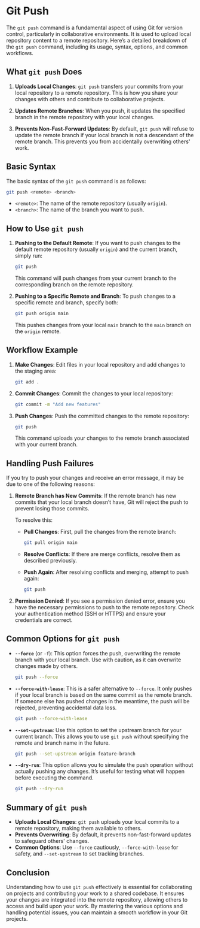 # Git Push

The `git push` command is a fundamental aspect of using Git for version control, particularly in collaborative environments. It is used to upload local repository content to a remote repository. Here’s a detailed breakdown of the `git push` command, including its usage, syntax, options, and common workflows.

## What `git push` Does

1. **Uploads Local Changes**: `git push` transfers your commits from your local repository to a remote repository. This is how you share your changes with others and contribute to collaborative projects.

2. **Updates Remote Branches**: When you push, it updates the specified branch in the remote repository with your local changes.

3. **Prevents Non-Fast-Forward Updates**: By default, `git push` will refuse to update the remote branch if your local branch is not a descendant of the remote branch. This prevents you from accidentally overwriting others' work.

## Basic Syntax

The basic syntax of the `git push` command is as follows:

```bash
git push <remote> <branch>
```

- `<remote>`: The name of the remote repository (usually `origin`).
- `<branch>`: The name of the branch you want to push.

## How to Use `git push`

1. **Pushing to the Default Remote**:
   If you want to push changes to the default remote repository (usually `origin`) and the current branch, simply run:

   ```bash
   git push
   ```

   This command will push changes from your current branch to the corresponding branch on the remote repository.

2. **Pushing to a Specific Remote and Branch**:
   To push changes to a specific remote and branch, specify both:

   ```bash
   git push origin main
   ```

   This pushes changes from your local `main` branch to the `main` branch on the `origin` remote.

## Workflow Example

1. **Make Changes**:
   Edit files in your local repository and add changes to the staging area:

   ```bash
   git add .
   ```

2. **Commit Changes**:
   Commit the changes to your local repository:

   ```bash
   git commit -m "Add new features"
   ```

3. **Push Changes**:
   Push the committed changes to the remote repository:

   ```bash
   git push
   ```

   This command uploads your changes to the remote branch associated with your current branch.

## Handling Push Failures

If you try to push your changes and receive an error message, it may be due to one of the following reasons:

1. **Remote Branch has New Commits**:
   If the remote branch has new commits that your local branch doesn’t have, Git will reject the push to prevent losing those commits.

   To resolve this:

   - **Pull Changes**: First, pull the changes from the remote branch:

     ```bash
     git pull origin main
     ```

   - **Resolve Conflicts**: If there are merge conflicts, resolve them as described previously.

   - **Push Again**: After resolving conflicts and merging, attempt to push again:

     ```bash
     git push
     ```

2. **Permission Denied**:
   If you see a permission denied error, ensure you have the necessary permissions to push to the remote repository. Check your authentication method (SSH or HTTPS) and ensure your credentials are correct.

## Common Options for `git push`

- **`--force`** (or `-f`):
  This option forces the push, overwriting the remote branch with your local branch. Use with caution, as it can overwrite changes made by others.

  ```bash
  git push --force
  ```

- **`--force-with-lease`**:
  This is a safer alternative to `--force`. It only pushes if your local branch is based on the same commit as the remote branch. If someone else has pushed changes in the meantime, the push will be rejected, preventing accidental data loss.

  ```bash
  git push --force-with-lease
  ```

- **`--set-upstream`**:
  Use this option to set the upstream branch for your current branch. This allows you to use `git push` without specifying the remote and branch name in the future.

  ```bash
  git push --set-upstream origin feature-branch
  ```

- **`--dry-run`**:
  This option allows you to simulate the push operation without actually pushing any changes. It’s useful for testing what will happen before executing the command.

  ```bash
  git push --dry-run
  ```

## Summary of `git push`

- **Uploads Local Changes**: `git push` uploads your local commits to a remote repository, making them available to others.
- **Prevents Overwriting**: By default, it prevents non-fast-forward updates to safeguard others' changes.
- **Common Options**: Use `--force` cautiously, `--force-with-lease` for safety, and `--set-upstream` to set tracking branches.

## Conclusion

Understanding how to use `git push` effectively is essential for collaborating on projects and contributing your work to a shared codebase. It ensures your changes are integrated into the remote repository, allowing others to access and build upon your work. By mastering the various options and handling potential issues, you can maintain a smooth workflow in your Git projects.